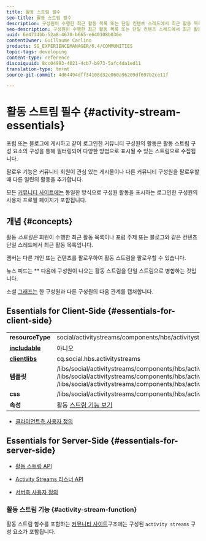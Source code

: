```yaml
---
title: 활동 스트림 필수
seo-title: 활동 스트림 필수
description: 구성원이 수행한 최근 활동 목록 또는 단일 컨텐츠 스레드에서 최근 활동 목록
seo-description: 구성원이 수행한 최근 활동 목록 또는 단일 컨텐츠 스레드에서 최근 활동 목록
uuid: 6e4734bb-52a8-4670-b665-e640108b036e
contentOwner: Guillaume Carlino
products: SG_EXPERIENCEMANAGER/6.4/COMMUNITIES
topic-tags: developing
content-type: reference
discoiquuid: 8cc04993-4021-4cb7-b973-5afc4da1ed11
translation-type: tm+mt
source-git-commit: 4d64494dff34108d32e060a96209df697b2ce11f

---
```



# 활동 스트림 필수 {#activity-stream-essentials}

포럼 또는 블로그에 게시하고 같이 로그인한 커뮤니티 구성원의 활동은 활동 스트림 구성 요소의 구성을 통해 필터링되어 다양한 방법으로 표시될 수 있는 스트림으로 수집됩니다.

팔로우 기능은 커뮤니티 회원이 관심 있는 게시물이나 다른 커뮤니티 구성원을 팔로우할 때 다른 일련의 활동을 추가합니다.

모든 [커뮤니티 사이트에는](overview.md#communitiessites) 동일한 방식으로 구성원 활동을 표시하는 로그인한 구성원의 사용자 프로필 페이지가 포함됩니다.

##  개념 {#concepts}

활동 *스트림은* 회원이 수행한 최근 활동 목록이나 포럼 주제 또는 블로그와 같은 컨텐츠 단일 스레드에서 최근 활동 목록입니다.

멤버는 다른 개인 또는 컨텐츠를 팔로우하여 활동 스트림을 팔로우할 수 있습니다.

뉴스 피드는 ** 다음에 구성원이 나오는 활동 스트림을 단일 스트림으로 병합하는 것입니다.

소셜 [그래프는](essentials-socialgraph.md) 한 구성원과 다른 구성원의 다음 관계를 캡처합니다.

## Essentials for Client-Side {#essentials-for-client-side}

<table> 
 <tbody>
  <tr>
   <td> <strong>resourceType</strong></td> 
   <td>social/activitystreams/components/hbs/activitystreams</td> 
  </tr>
  <tr>
   <td> <a href="scf.md#add-or-include-a-communities-component"><strong>includable</strong></a></td> 
   <td>아니오</td> 
  </tr>
  <tr>
   <td> <a href="clientlibs.md"><strong>clientlibs</strong></a></td> 
   <td>cq.social.hbs.activitystreams</td> 
  </tr>
  <tr>
   <td> <strong>템플릿</strong></td> 
   <td> /libs/social/activitystreams/components/hbs/activitystreams/activitystreams.hbs<br /> /libs/social/activitystreams/components/hbs/activitystreams/activity/activity-title.hbs<br /> /libs/social/activitystreams/components/hbs/activitystreams/activity/activity.hbs</td> 
  </tr>
  <tr>
   <td> <strong>css</strong></td> 
   <td> /libs/social/activitystreams/components/hbs/activitystreams/clientlibs/activitystreams.css</td> 
  </tr>
  <tr>
   <td><strong> 속성</strong></td> 
   <td>활동 <a href="activities.md">스트림 기능 보기</a></td> 
  </tr>
 </tbody>
</table>

* [클라이언트측 사용자 정의](client-customize.md)

## Essentials for Server-Side {#essentials-for-server-side}

* [활동 스트림 API](https://helpx.adobe.com/experience-manager/6-4/sites/developing/using/reference-materials/javadoc/com/adobe/cq/social/activitystreams/api/package-frame.html)

* [Activity Streams 리스너 API](https://helpx.adobe.com/experience-manager/6-4/sites/developing/using/reference-materials/javadoc/com/adobe/cq/social/activitystreams/listener/api/package-frame.html)

* [서버측 사용자 정의](server-customize.md)

### 활동 스트림 기능 {#activity-stream-function}

활동 스트림 함수를 포함하는 [커뮤니티 사이트](functions.md#activity-stream-function)구조에는 구성된 `activity streams` 구성 요소가 포함됩니다.

